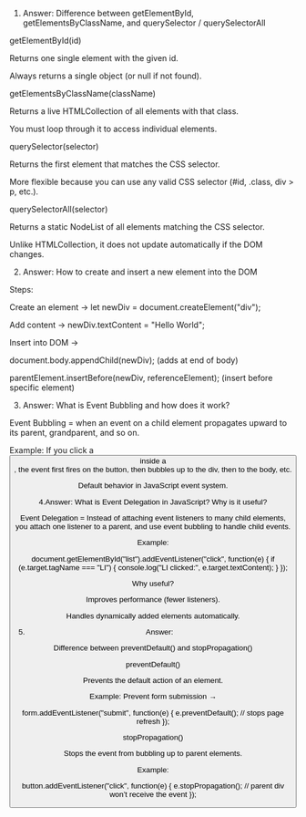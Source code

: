  1. Answer:
 Difference between getElementById, getElementsByClassName, and querySelector / querySelectorAll

getElementById(id)

Returns one single element with the given id.

Always returns a single object (or null if not found).

getElementsByClassName(className)

Returns a live HTMLCollection of all elements with that class.

You must loop through it to access individual elements.

querySelector(selector)

Returns the first element that matches the CSS selector.

More flexible because you can use any valid CSS selector (#id, .class, div > p, etc.).

querySelectorAll(selector)

Returns a static NodeList of all elements matching the CSS selector.

Unlike HTMLCollection, it does not update automatically if the DOM changes.

2. Answer:
 How to create and insert a new element into the DOM

Steps:

Create an element → let newDiv = document.createElement("div");

Add content → newDiv.textContent = "Hello World";

Insert into DOM →

document.body.appendChild(newDiv); (adds at end of body)

parentElement.insertBefore(newDiv, referenceElement); (insert before specific element)

3. Answer:
 What is Event Bubbling and how does it work?

Event Bubbling = when an event on a child element propagates upward to its parent, grandparent, and so on.

Example:
If you click a <button> inside a <div>, the event first fires on the button, then bubbles up to the div, then to the body, etc.

Default behavior in JavaScript event system.

4.Answer:
 What is Event Delegation in JavaScript? Why is it useful?

Event Delegation = Instead of attaching event listeners to many child elements, you attach one listener to a parent, and use event bubbling to handle child events.

Example:

document.getElementById("list").addEventListener("click", function(e) {
    if (e.target.tagName === "LI") {
        console.log("LI clicked:", e.target.textContent);
    }
});


Why useful?

Improves performance (fewer listeners).

Handles dynamically added elements automatically.

5. Answer:

Difference between preventDefault() and stopPropagation()

preventDefault()

Prevents the default action of an element.

Example: Prevent form submission →

form.addEventListener("submit", function(e) {
    e.preventDefault(); // stops page refresh
});


stopPropagation()

Stops the event from bubbling up to parent elements.

Example:

button.addEventListener("click", function(e) {
    e.stopPropagation(); // parent div won’t receive the event
});